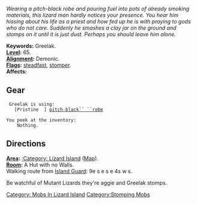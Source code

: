 *Wearing a pitch-black robe and pouring fuel into pots of already
smoking materials, this lizard man hardly notices your presence. You
hear him hissing about his life as a priest and how fed up he is with
praying to gods who do not care. Suddenly he smashes a clay jar on the
ground and stomps on it until it is just dust. Perhaps you should leave
him alone.*

**Keywords:** Greelak.  
**[Level](Level "wikilink"):** 65.  
**[Alignment](Alignment "wikilink"):** Demonic.  
**[Flags](:Category:_Mob_Types "wikilink"):**
[steadfast](Sentinel_Mobs "wikilink"),
[stomper](:Category:Stomping_Mobs "wikilink").  
**Affects:**

## Gear

` Greelak is using:`  
<worn about body>`   [Pristine  ] `[`pitch-black`` ``robe`](Pitch-Black_Robe "wikilink")

`You peek at the inventory:`  
`    Nothing.`

## Directions

**[Area](:Category:_Areas "wikilink"):** [:Category: Lizard
Island](:Category:_Lizard_Island "wikilink")
([Map](Lizard_Island_Map "wikilink")).  
**[Room](:Category:_Rooms "wikilink"):** A Hut with no Walls.  
Walking route from [Island Guard](Island_Guard "wikilink"): 9e s e s e
4s w s.

Be watchful of Mutant Lizards they're aggie and Greelak stomps.

[Category: Mobs In Lizard
Island](Category:_Mobs_In_Lizard_Island "wikilink") [Category:Stomping
Mobs](Category:Stomping_Mobs "wikilink")
